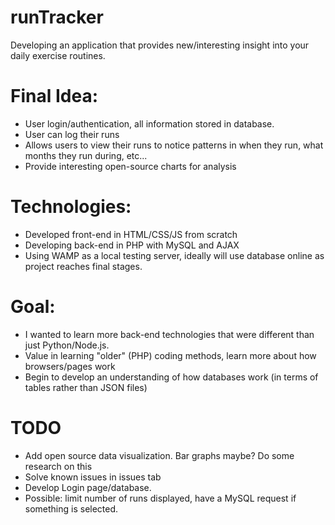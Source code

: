 # runTracker
Developing an application that provides new/interesting insight into your daily exercise routines.

# Final Idea:
 - User login/authentication, all information stored in database.
 - User can log their runs
 - Allows users to view their runs to notice patterns in when they run, what months they run during, etc...
 - Provide interesting open-source charts for analysis

# Technologies:
 - Developed front-end in HTML/CSS/JS from scratch
 - Developing back-end in PHP with MySQL and AJAX
 - Using WAMP as a local testing server, ideally will use database online as project reaches final stages.
 
 # Goal:
 - I wanted to learn more back-end technologies that were different than just Python/Node.js.
 - Value in learning "older" (PHP) coding methods, learn more about how browsers/pages work
 - Begin to develop an understanding of how databases work (in terms of tables rather than JSON files)

 # TODO
 - Add open source data visualization. Bar graphs maybe? Do some research on this
 - Solve known issues in issues tab
 - Develop Login page/database.
 - Possible: limit number of runs displayed, have a MySQL request if something is selected.
